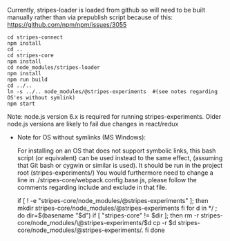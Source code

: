 Currently, stripes-loader is loaded from github so will need to be built manually rather than via prepublish script because of this:
https://github.com/npm/npm/issues/3055

    cd stripes-connect
    npm install
    cd ..
    cd stripes-core
    npm install
    cd node_modules/stripes-loader
    npm install
    npm run build
    cd ../..
    ln -s ../.. node_modules/@stripes-experiments  #(see notes regarding OS'es without symlink)
    npm start

Note: node.js version 6.x is required for running stripes-experiments. Older node.js 
versions are likely to fail due changes in react/redux



* Note for OS without symlinks (MS Windows): 

  For installing on an OS that does not support symbolic links,
  this bash script (or equivalent) can be used instead to the same effect,
  (assuming that Git bash or cygwin or similar is used). 
  It should be run in the project root (stripes-experiments/)
  You would furthermore need to change a line in ./stripes-core/webpack.config.base.js,
  please follow the comments regarding include and exclude in that file. 

   if [ ! -e "stripes-core/node_modules/\@stripes-experiments" ]; then
     mkdir stripes-core/node_modules/\@stripes-experiments
   fi
   for d in */ ; do
     dir=$(basename "$d")
     if [ "stripes-core" != $dir ]; then
       rm -r stripes-core/node_modules/\@stripes-experiments/$d
       cp -r $d stripes-core/node_modules/\@stripes-experiments/.
     fi
   done
